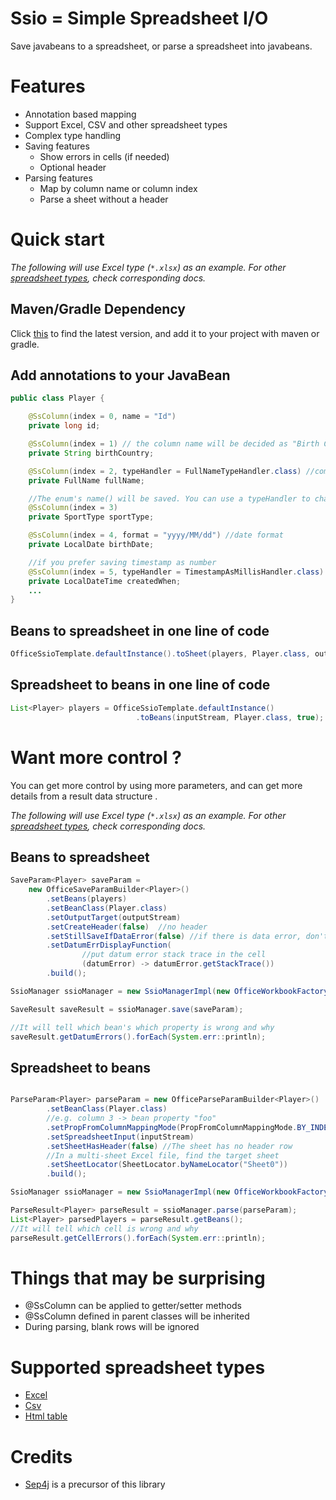 # Ssio = Simple Spreadsheet I/O

Save javabeans to a spreadsheet, or parse a spreadsheet into javabeans. 

# Features
* Annotation based mapping
* Support Excel, CSV and other spreadsheet types 
* Complex type handling
* Saving features
  * Show errors in cells (if needed) 
  * Optional header
* Parsing features
  * Map by column name or column index
  * Parse a sheet without a header 
  
# Quick start

_The following will use Excel type (`*.xlsx`) as an example.  For other [spreadsheet types](#supported-spreadsheet-types), check corresponding docs._

## Maven/Gradle Dependency 

Click [this](https://search.maven.org/artifact/com.github.chenjianjx.ssio/ssio-ext-office) to find the latest version, and add it to your project with maven or gradle.


## Add annotations to your JavaBean

```java
public class Player {

    @SsColumn(index = 0, name = "Id")
    private long id;

    @SsColumn(index = 1) // the column name will be decided as "Birth Country"
    private String birthCountry;

    @SsColumn(index = 2, typeHandler = FullNameTypeHandler.class) //complex prop type
    private FullName fullName;

    //The enum's name() will be saved. You can use a typeHandler to change it
    @SsColumn(index = 3) 
    private SportType sportType;

    @SsColumn(index = 4, format = "yyyy/MM/dd") //date format
    private LocalDate birthDate;

    //if you prefer saving timestamp as number
    @SsColumn(index = 5, typeHandler = TimestampAsMillisHandler.class)
    private LocalDateTime createdWhen;
    ...
}
```

## Beans to spreadsheet in one line of code

```java
OfficeSsioTemplate.defaultInstance().toSheet(players, Player.class, outputStream, false);
```  


## Spreadsheet to beans in one line of code

```java
List<Player> players = OfficeSsioTemplate.defaultInstance()
                            .toBeans(inputStream, Player.class, true);
```  

# Want more control ?

You can get more control by using more parameters, and can get more details from a result data structure .

_The following will use Excel type (`*.xlsx`) as an example.  For other [spreadsheet types](#supported-spreadsheet-types), check corresponding docs._

## Beans to spreadsheet

```java
SaveParam<Player> saveParam =
    new OfficeSaveParamBuilder<Player>()
        .setBeans(players)
        .setBeanClass(Player.class)
        .setOutputTarget(outputStream)
        .setCreateHeader(false)  //no header
        .setStillSaveIfDataError(false) //if there is data error, don't write to output
        .setDatumErrDisplayFunction(
                //put datum error stack trace in the cell
                (datumError) -> datumError.getStackTrace()) 
        .build();

SsioManager ssioManager = new SsioManagerImpl(new OfficeWorkbookFactory()); //IoC friendly

SaveResult saveResult = ssioManager.save(saveParam);

//It will tell which bean's which property is wrong and why
saveResult.getDatumErrors().forEach(System.err::println); 
```

## Spreadsheet to beans

```java

ParseParam<Player> parseParam = new OfficeParseParamBuilder<Player>()
        .setBeanClass(Player.class)
        //e.g. column 3 -> bean property "foo"
        .setPropFromColumnMappingMode(PropFromColumnMappingMode.BY_INDEX) 
        .setSpreadsheetInput(inputStream)
        .setSheetHasHeader(false) //The sheet has no header row
        //In a multi-sheet Excel file, find the target sheet
        .setSheetLocator(SheetLocator.byNameLocator("Sheet0")) 
        .build();

SsioManager ssioManager = new SsioManagerImpl(new OfficeWorkbookFactory()); //IoC friendly

ParseResult<Player> parseResult = ssioManager.parse(parseParam);
List<Player> parsedPlayers = parseResult.getBeans();
//It will tell which cell is wrong and why
parseResult.getCellErrors().forEach(System.err::println); 
```


# Things that may be surprising

* @SsColumn can be applied to getter/setter methods
* @SsColumn defined in parent classes will be inherited
* During parsing, blank rows will be ignored
  
# Supported spreadsheet types

* [Excel](./ssio-ext-office/README.md)
* [Csv](./ssio-ext-csv/README.md)
* [Html table](./ssio-ext-html-table/README.md)


# Credits
* [Sep4j](https://github.com/chenjianjx/sep4j) is a precursor of this library
